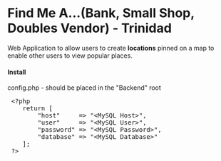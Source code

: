 # Find Me A...(Bank, Small Shop, Doubles Vendor) - Trinidad
<p>Web Application to allow users to create <strong>locations</strong> pinned on a map to enable other users to view popular places.</p>

<h4>Install</h4>
<p>config.php - should be placed in the "Backend" root</p>
<pre>
 &lt;?php
    return [
        "host"     => "&lt;MySQL Host&gt;",
        "user"     => "&lt;MySQL User&gt;",
        "password" => "&lt;MySQL Password&gt;",
        "database" => "&lt;MySQL Database&gt;"
    ];
 ?&gt;
</pre>